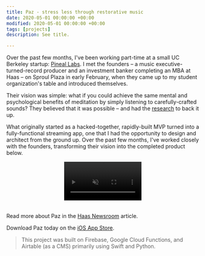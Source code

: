 ```yaml
---
title: Paz - stress less through restorative music
date: 2020-05-01 00:00:00 +00:00
modified: 2020-05-01 00:00:00 +00:00
tags: [projects]
description: See title.  

---
```


Over the past few months, I've been working part-time at a small UC Berkeley startup: [Pineal Labs](http://pineallabs.com). I met the founders – a music executive-turned-record producer and an investment banker completing an MBA at Haas – on Sproul Plaza in early February, when they came up to my student organization's table and introduced themselves.

Their vision was simple: what if you could achieve the same mental and psychological benefits of meditation by simply listening to carefully-crafted sounds? They believed that it was possible – and had the [research](https://www.paz.io/research) to back it up.

What originally started as a hacked-together, rapidly-built MVP turned into a fully-functional streaming app, one that I had the opportunity to design and architect from the ground up. Over the past few months, I've worked closely with the founders, transforming their vision into the completed product below.

<video muted controls width="40%" style="display:block; margin:0 auto; border-style: dotted; border-width: 1px; border-color: #ebeff0">
    <source src="screen_recording.mov" type="video/mp4">
</video>

<br>

Read more about Paz in the [Haas Newsroom](https://newsroom.haas.berkeley.edu/startup-roundup-paz-and-thrive-education/) article.

Download Paz today on the [iOS App Store](https://apps.apple.com/us/app/paz-relax-sleep-meditate/id1500085577).

> This project was built on Firebase, Google Cloud Functions, and Airtable (as a CMS) primarily using Swift and Python.

